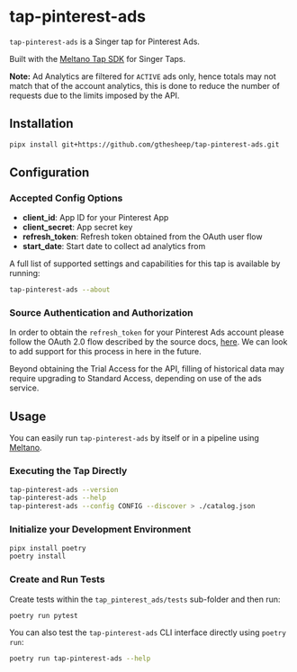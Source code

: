 # tap-pinterest-ads

`tap-pinterest-ads` is a Singer tap for Pinterest Ads.

Built with the [Meltano Tap SDK](https://sdk.meltano.com) for Singer Taps.

**Note:** Ad Analytics are filtered for `ACTIVE` ads only, hence totals may not match that of the account analytics, this is done to reduce the number of requests due to the limits imposed by the API.

## Installation

```bash
pipx install git+https://github.com/gthesheep/tap-pinterest-ads.git
```

## Configuration

### Accepted Config Options

- **client_id**: App ID for your Pinterest App
- **client_secret**: App secret key
- **refresh_token**: Refresh token obtained from the OAuth user flow
- **start_date**: Start date to collect ad analytics from

A full list of supported settings and capabilities for this
tap is available by running:

```bash
tap-pinterest-ads --about
```

### Source Authentication and Authorization

In order to obtain the ```refresh_token``` for your Pinterest Ads account
please follow the OAuth 2.0 flow described by the source docs, [here](https://developers.pinterest.com/docs/api/v5/#tag/Authentication).
We can look to add support for this process in here in the future.

Beyond obtaining the Trial Access for the API, filling of historical data
may require upgrading to Standard Access, depending on use of the ads service.

## Usage

You can easily run `tap-pinterest-ads` by itself or in a pipeline using [Meltano](https://meltano.com/).

### Executing the Tap Directly

```bash
tap-pinterest-ads --version
tap-pinterest-ads --help
tap-pinterest-ads --config CONFIG --discover > ./catalog.json
```

### Initialize your Development Environment

```bash
pipx install poetry
poetry install
```

### Create and Run Tests

Create tests within the `tap_pinterest_ads/tests` sub-folder and
  then run:

```bash
poetry run pytest
```

You can also test the `tap-pinterest-ads` CLI interface directly using `poetry run`:

```bash
poetry run tap-pinterest-ads --help
```
